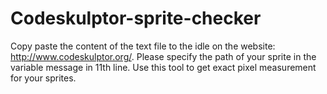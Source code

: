 # Codeskulptor-sprite-checker
Copy paste the content of the text file to the idle on the website: http://www.codeskulptor.org/. Please specify the path of your sprite in the variable message in 11th line.
Use this tool to get exact pixel measurement for your sprites.
